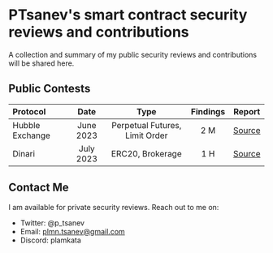 # PTsanev's smart contract security reviews and contributions
A collection and summary of my public security reviews and contributions will be shared here.

## Public Contests
| Protocol           | Date       | Type                | Findings             | Report      |
| :----------------- | :---------:| :-----------------: | :------------------: | :---------: |
| Hubble Exchange        |  June 2023 |  Perpetual Futures, Limit Order  |  2 M  | [Source](https://audits.sherlock.xyz/contests/72/report)  |
| Dinari        |  July 2023  |  ERC20, Brokerage   |  1 H           | [Source](https://audits.sherlock.xyz/contests/98/report)   |

## Contact Me
I am available for private security reviews. Reach out to me on:
  - Twitter: @p_tsanev
  - Email: plmn.tsanev@gmail.com
  - Discord: plamkata
